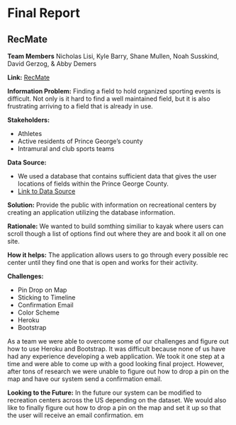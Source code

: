 # Final Report
## RecMate

**Team Members** Nicholas Lisi, Kyle Barry, Shane Mullen, Noah Susskind, David Gerzog, & Abby Demers

**Link:** [RecMate](https://warm-inlet-29798.herokuapp.com/index.html)

**Information Problem:** Finding a field to hold organized sporting events is difficult. Not only is it hard to find a well maintained field, but it is also frustrating arriving to a field that is already in use.

**Stakeholders:** 
- Athletes
- Active residents of Prince George’s county
- Intramural and club sports teams

**Data Source:** 
- We used a database that contains sufficient data that gives the user locations of fields within the Prince George County. 
- [Link to Data Source](https://data.princegeorgescountymd.gov/Community/Recreation-Centers/gwq4-iu9d) 

**Solution:**
Provide the public with information on recreational centers by creating an application utilizing the database information. 

**Rationale:**
We wanted to build somthing similiar to kayak where users can scroll though a list of options find out where they are and book it all on one site. 

**How it helps:**
The application allows users to go through every possible rec center until they find one that is open and works for their activity. 

**Challenges:**
- Pin Drop on Map
- Sticking to Timeline
- Confirmation Email
- Color Scheme
- Heroku
- Bootstrap

As a team we were able to overcome some of our challenges and figure out how to use Heroku and Bootstrap. It was difficult because none of us have had any experience developing a web application.  We took it one step at a time and were able to come up with a good looking final project.  However, after tons of research we were unable to figure out how to drop a pin on the map and have our system send a confirmation email. 


**Looking to the Future:**
In the future our system can be modified to recreation centers across the US depending on the dataset.  We would also like to finally figure out how to drop a pin on the map and set it up so that the user will receive an email confirmation.  em